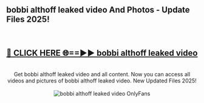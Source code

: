 <h2>bobbi althoff leaked video And Photos - Update Files 2025!</h2>
<br>
<div align="center">
<h2><a href="https://linkcuts.com/hfmhzwbr" rel="nofollow">🔴 CLICK HERE 🌐==►► bobbi althoff leaked video</a></h2>
<br>
Get bobbi althoff leaked video and all content. Now you can access all videos and pictures of bobbi althoff leaked video. New Updated Files 2025!
<br>
<br>
<a href="https://linkcuts.com/hfmhzwbr" rel="nofollow" data-target="animated-image.originalLink"><img src="https://i.ibb.co.com/WyWwxjT/player-gif2.gif" alt="bobbi althoff leaked video OnlyFans" style="max-width: 100%; display: inline-block;" data-target="animated-image.originalImage"></a>
</div>
<br>